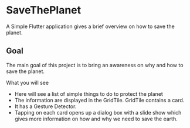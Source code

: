 # SaveThePlanet

A Simple Flutter application gives a brief overview on how to save the planet.

## Goal

The main goal of this project is to bring an awareness on why and how to save the planet.

What you will see

- Here will see a list of simple things to do to protect the planet
- The information are displayed in the GridTile. GridTile contains a card.
- It has a Gesture Detector. 
- Tapping on each card opens up a dialog box with a slide show which gives more information
on how and why we need to save the earth.